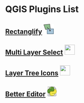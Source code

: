 # QGIS Plugins List

## [Rectanglify](https://yoannqdq.github.io/qgis-rectanglify/) <img src="https://raw.githubusercontent.com/YoannQDQ/qgis-rectanglify/master/icon.png" width="32" height="32">
## [Multi Layer Select](https://yoannqdq.github.io/qgis-multilayer-select/) <img src="https://raw.githubusercontent.com/YoannQDQ/qgis-multilayer-select/master/icon.png" width="32" height="32">
## [Layer Tree Icons](https://yoannqdq.github.io/qgis-layer-tree-icons/) <img src="https://raw.githubusercontent.com/YoannQDQ/qgis-layer-tree-icons/master/icon.png" width="32" height="32">
## [Better Editor](https://yoannqdq.github.io/qgis-better-editor/) <img src="https://raw.githubusercontent.com/YoannQDQ/qgis-better-editor/master/icon.png" width="32" height="32">

